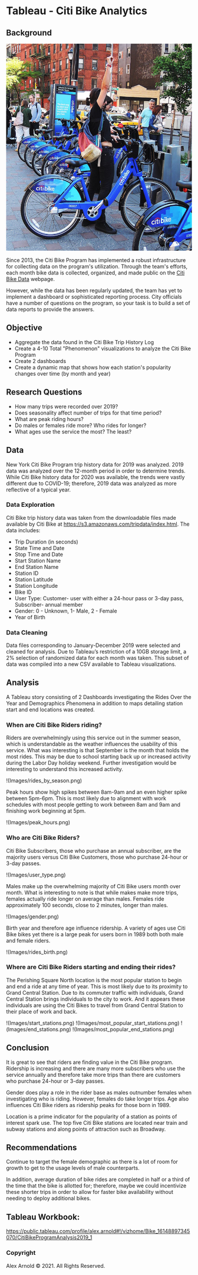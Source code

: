 # Tableau - Citi Bike Analytics

## Background

![Citi-Bikes](Images/citi-bike-station-bikes.jpg)

Since 2013, the Citi Bike Program has implemented a robust infrastructure for collecting data on the program's utilization. Through the team's efforts, each month bike data is collected, organized, and made public on the [Citi Bike Data](https://www.citibikenyc.com/system-data) webpage.

However, while the data has been regularly updated, the team has yet to implement a dashboard or sophisticated reporting process. City officials have a number of questions on the program, so your task is to build a set of data reports to provide the answers.

## Objective
- Aggregate the data found in the Citi Bike Trip History Log
- Create a 4-10 Total "Phenomenon" visualizations to analyze the Citi Bike Program
- Create 2 dashboards 
- Create a dynamic map that shows how each station's popularity changes over time (by month and year)

## Research Questions
- How many trips were recorded over 2019?
- Does seasonality affect number of trips for that time period?
- What are peak riding hours?
- Do males or females ride more? Who rides for longer?
- What ages use the service the most? The least?

## Data
New York Citi Bike Program trip history data for 2019 was analyzed. 2019 data was analyzed over the 12-month period in order to determine trends. While Citi Bike history data for 2020 was available, the trends were vastly different due to COVID-19; therefore, 2019 data was analyzed as more reflective of a typical year.

### Data Exploration
Citi Bike trip history data was taken from the downloadable files made available by Citi Bike at https://s3.amazonaws.com/tripdata/index.html.  The data includes:
- Trip Duration (in seconds)
- State Time and Date
- Stop Time and Date
- Start Station Name
- End Station Name
- Station ID
- Station Latitude
- Station Longitude
- Bike ID
- User Type: Customer- user with either a 24-hour pass or 3-day pass, Subscriber- annual member
- Gender: 0 - Unknown, 1- Male, 2 - Female
- Year of Birth

### Data Cleaning
Data files corresponding to January-December 2019 were selected and cleaned for analysis. Due to Tableau’s restriction of a 10GB storage limit, a 2% selection of randomized data for each month was taken. This subset of data was compiled into a new CSV available to Tableau visualizations.

## Analysis
A Tableau story consisting of 2 Dashboards investigating the Rides Over the Year and Demographics Phenomena in addition to  maps detailing station start and end locations was created. 

### When are Citi Bike Riders riding?
Riders are overwhelmingly using this service out in the summer season, which is understandable as the weather influences the usability of this service. What was interesting is that September is the month that holds the most rides. This may be due to school starting back up or increased activity during the Labor Day holiday weekend. Further investigation would be interesting to understand this increased activity.

!(Images/rides_by_season.png)

Peak hours show high spikes between 8am-9am and an even higher spike between 5pm-6pm.  This is most likely due to alignment with work schedules with most people getting to work between 8am and 9am and finishing work beginning at 5pm.

!(Images/peak_hours.png)

### Who are Citi Bike Riders?
Citi Bike Subscribers, those who purchase an annual subscriber, are the majority users versus Citi Bike Customers, those who purchase 24-hour or 3-day passes.

!(Images/user_type.png)

Males make up the overwhelming majority of Citi Bike users month over month.  What is interesting to note is that while makes make more trips, females actually ride longer on average than males. Females ride approximately 100 seconds, close to 2 minutes, longer than males.

!(Images/gender.png)

Birth year and therefore age influence ridership.  A variety of ages use Citi Bike bikes yet there is a large peak for users born in 1989 both both male and female riders.  

!(Images/rides_birth.png)

### Where are Citi Bike Riders starting and ending their rides?
The Perishing Square North location is the most popular station to begin and end a ride at any time of year. This is most likely due to its proximity to Grand Central Station.  Due to its commuter traffic with individuals, Grand Central Station brings individuals to the city to work.  And it appears these individuals are using the Citi Bikes to travel from Grand Central Station to their place of work and back.  

!(Images/start_stations.png)
!(Images/most_popular_start_stations.png)
!(Images/end_stations.png)
!(Images/most_popular_end_stations.png)

## Conclusion
It is great to see that riders are finding value in the Citi Bike program. Ridership is increasing and there are many more subscribers who use the service annually and therefore take more trips than there are customers who purchase 24-hour or 3-day passes.

Gender does play a role in the rider base as males outnumber females when investigating who is riding. However, females do take longer trips. Age also influences Citi Bike riders as ridership peaks for those born in 1989.

Location is a prime indicator for the popularity of a station as points of interest spark use.  The top five Citi Bike stations are located near train and subway stations and along points of attraction such as Broadway.

## Recommendations
Continue to target the female demographic as there is a lot of room for growth to get to the usage levels of male counterparts.  

In addition, average duration of bike rides are completed in half or a third of the time that the bike is allotted for; therefore, maybe we could incentivize these shorter trips in order to allow for faster bike availability without needing to deploy additional bikes.

## Tableau Workbook:
https://public.tableau.com/profile/alex.arnold#!/vizhome/Bike_16148897345070/CitiBikeProgramAnalysis2019_1

### Copyright

Alex Arnold © 2021. All Rights Reserved.
